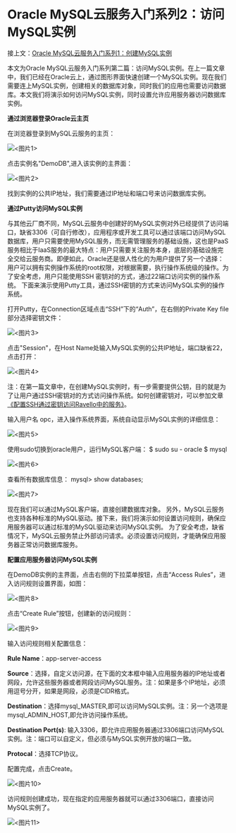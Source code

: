# Oracle MySQL云服务入门系列2：访问MySQL实例


接上文：[Oracle MySQL云服务入门系列1：创建MySQL实例](https://github.com/cloud-is-coming/oraclecloud/blob/master/mysqlcs-get-started/mysqlcs-get-started-series1_provisioning.md)



本文为Oracle MySQL云服务入门系列第二篇：访问MySQL实例。在上一篇文章中，我们已经在Oracle云上，通过图形界面快速创建一个MySQL实例。现在我们需要连上MySQL实例，创建相关的数据库对象，同时我们的应用也需要访问数据库。本文我们将演示如何访问MySQL实例，同时设置允许应用服务器访问数据库实例。



**通过浏览器登录Oracle云主页**

在浏览器登录到MySQL云服务的主页：

![**<图片1>**](https://github.com/cloud-is-coming/oraclecloud/blob/master/mysqlcs-get-started/access/1.jpg)


点击实例名"DemoDB",进入该实例的主界面：

![**<图片2>**](https://github.com/cloud-is-coming/oraclecloud/blob/master/mysqlcs-get-started/access/2.jpg)


找到实例的公共IP地址，我们需要通过IP地址和端口号来访问数据库实例。



**通过Putty访问MySQL实例**

与其他云厂商不同，MySQL云服务中创建好的MySQL实例对外已经提供了访问端口，缺省3306（可自行修改），应用程序或开发工具可以通过该端口访问MySQL数据库，用户只需要使用MySQL服务，而无需管理服务的基础设施，这也是PaaS服务相比于IaaS服务的最大特点：用户只需要关注服务本身，底层的基础设施完全交给云服务商。即便如此，Oracle还是很人性化的为用户提供了另一个选择：用户可以拥有实例操作系统的root权限，对根据需要，执行操作系统级的操作。为了安全考虑，用户只能使用SSH 密钥对的方式，通过22端口访问实例的操作系统。
下面来演示使用Putty工具，通过SSH密钥的方式来访问MySQL实例的操作系统。

打开Putty，在Connection区域点击“SSH”下的“Auth”，在右侧的Private Key file部分选择密钥文件：

![**<图片3>**](https://github.com/cloud-is-coming/oraclecloud/blob/master/mysqlcs-get-started/access/3.jpg)


点击"Session"，在Host Name处输入MySQL实例的公共IP地址，端口缺省22，点击打开：


![**<图片4>**](https://github.com/cloud-is-coming/oraclecloud/blob/master/mysqlcs-get-started/access/4.jpg)

注：在第一篇文章中，在创建MySQL实例时，有一步需要提供公钥，目的就是为了让用户通过SSH密钥对的方式访问操作系统。如何创建密钥对，可以参加文章[《配置SSH通过密钥访问Ravello中的服务》](https://mp.weixin.qq.com/s?__biz=MzIzNjg2NjY1MQ==&mid=2247485612&idx=1&sn=eff53e42991dead4eeafe2a3a5f4ae3e&chksm=e8d01598dfa79c8ed056706de8f78a6331a946e2f5c1d39c8d92f3a63fa78c7f8e3512a08449#rd)。


输入用户名 opc，进入操作系统界面，系统自动显示MySQL实例的详细信息：


![**<图片5>**](https://github.com/cloud-is-coming/oraclecloud/blob/master/mysqlcs-get-started/access/5.jpg)

使用sudo切换到oracle用户，运行MySQL客户端：
$ sudo su - oracle
$ mysql


![**<图片6>**](https://github.com/cloud-is-coming/oraclecloud/blob/master/mysqlcs-get-started/access/6.jpg)

查看所有数据库信息：
mysql> show databases;


![**<图片7>**](https://github.com/cloud-is-coming/oraclecloud/blob/master/mysqlcs-get-started/access/7.jpg)

现在我们可以通过MySQL客户端，直接创建数据库对象。
另外，MySQL云服务也支持各种标准的MySQL驱动。接下来，我们将演示如何设置访问规则，确保应用服务器可以通过标准的MySQL驱动来访问MySQL实例。
为了安全考虑，缺省情况下，MySQL云服务禁止外部访问请求。必须设置访问规则，才能确保应用服务器正常访问数据库服务。

**配置应用服务器访问MySQL实例**

在DemoDB实例的主界面，点击右侧的下拉菜单按钮，点击“Access Rules”，进入访问规则设置界面，如图：


![**<图片8>**](https://github.com/cloud-is-coming/oraclecloud/blob/master/mysqlcs-get-started/access/8.jpg)

点击“Create Rule”按钮，创建新的访问规则：


![**<图片9>**](https://github.com/cloud-is-coming/oraclecloud/blob/master/mysqlcs-get-started/access/9.jpg)

输入访问规则相关配置信息：

**Rule Name**：app-server-access

**Source**：选择<custom>，自定义访问源，在下面的文本框中输入应用服务器的IP地址或者网段，允许这些服务器或者网段访问MySQL服务。注：如果是多个IP地址，必须用逗号分开，如果是网段，必须是CIDR格式。

**Destination**：选择mysql_MASTER,即可以访问MySQL实例。注：另一个选项是mysql_ADMIN_HOST,即允许访问操作系统。

**Destination Port(s)**: 输入3306，即允许应用服务器通过3306端口访问MySQL实例。注：端口可以自定义，但必须与MySQL实例开放的端口一致。

**Protocal**：选择TCP协议。

配置完成，点击Create。

![**<图片10>**](https://github.com/cloud-is-coming/oraclecloud/blob/master/mysqlcs-get-started/access/10.jpg)

访问规则创建成功，现在指定的应用服务器就可以通过3306端口，直接访问MySQL实例了。


![**<图片11>**](https://github.com/cloud-is-coming/oraclecloud/blob/master/mysqlcs-get-started/access/11.jpg)



















